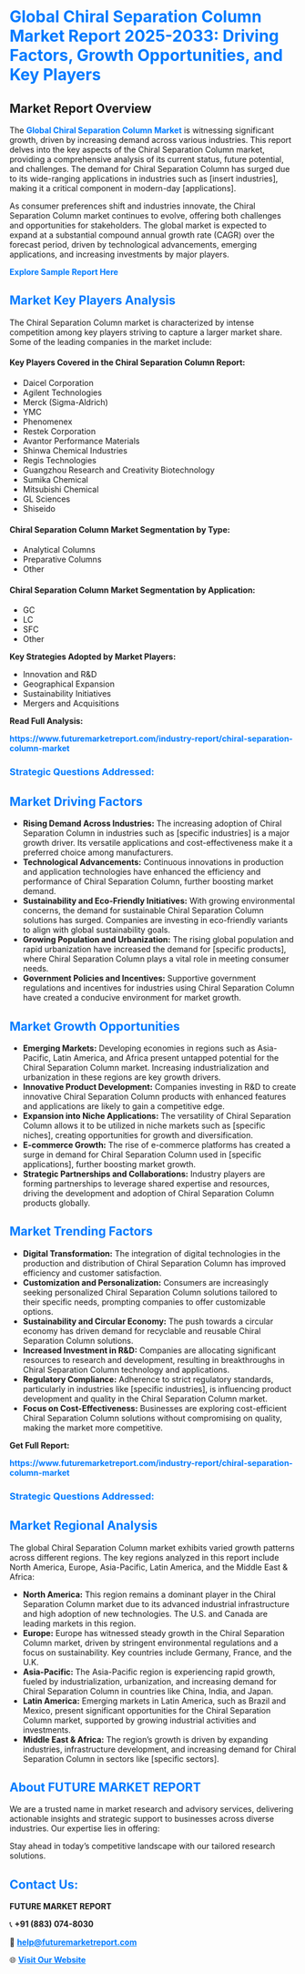 <h1 style="color: #007BFF;">Global Chiral Separation Column Market Report 2025-2033: Driving Factors, Growth Opportunities, and Key Players</h1>

<section id="overview">
<h2>Market Report Overview</h2>
<p>The <a href="https://www.futuremarketreport.com/industry-report/chiral-separation-column-market" style="color: #007BFF; text-decoration: none;"><strong>Global Chiral Separation Column Market</strong></a> is witnessing significant growth, driven by increasing demand across various industries. This report delves into the key aspects of the Chiral Separation Column market, providing a comprehensive analysis of its current status, future potential, and challenges. The demand for Chiral Separation Column has surged due to its wide-ranging applications in industries such as [insert industries], making it a critical component in modern-day [applications].</p>
<p>As consumer preferences shift and industries innovate, the Chiral Separation Column market continues to evolve, offering both challenges and opportunities for stakeholders. The global market is expected to expand at a substantial compound annual growth rate (CAGR) over the forecast period, driven by technological advancements, emerging applications, and increasing investments by major players.</p>
</section>

<section id="overview">
<p><a href="https://www.futuremarketreport.com/request-sample/reportId=89496" style="color: #007BFF; text-decoration: none;"><strong>Explore Sample Report Here</strong></a></p>
</section>

<section id="key-players">
<h2 style="color: #007BFF;">Market Key Players Analysis</h2>
<p>The Chiral Separation Column market is characterized by intense competition among key players striving to capture a larger market share. Some of the leading companies in the market include:</p>
<h4>Key Players Covered in the Chiral Separation Column Report:</h4>
<ul><li>Daicel Corporation</li><li>Agilent Technologies</li><li>Merck (Sigma-Aldrich)</li><li>YMC</li><li>Phenomenex</li><li>Restek Corporation</li><li>Avantor Performance Materials</li><li>Shinwa Chemical Industries</li><li>Regis Technologies</li><li>Guangzhou Research and Creativity Biotechnology</li><li>Sumika Chemical</li><li>Mitsubishi Chemical</li><li>GL Sciences</li><li>Shiseido</li></ul>
<h4>Chiral Separation Column Market Segmentation by Type:</h4>
<ul><li>Analytical Columns</li><li>Preparative Columns</li><li>Other</li></ul>

<h4>Chiral Separation Column Market Segmentation by Application:</h4>
<ul><li>GC</li><li>LC</li><li>SFC</li><li>Other</li></ul>
<p><strong>Key Strategies Adopted by Market Players:</strong></p>
<ul>
<li>Innovation and R&D</li>
<li>Geographical Expansion</li>
<li>Sustainability Initiatives</li>
<li>Mergers and Acquisitions</li>
</ul>
</section>

<section>
<p><strong>Read Full Analysis: </strong></p><a href="https://www.futuremarketreport.com/industry-report/chiral-separation-column-market" style="color: #007BFF; text-decoration: none;"><strong>https://www.futuremarketreport.com/industry-report/chiral-separation-column-market</strong></a>
<h3 style="color: #007BFF;">Strategic Questions Addressed:</h3>
</section>

<section id="driving-factors">
<h2 style="color: #007BFF;">Market Driving Factors</h2>
<ul>
<li><strong>Rising Demand Across Industries:</strong> The increasing adoption of Chiral Separation Column in industries such as [specific industries] is a major growth driver. Its versatile applications and cost-effectiveness make it a preferred choice among manufacturers.</li>
<li><strong>Technological Advancements:</strong> Continuous innovations in production and application technologies have enhanced the efficiency and performance of Chiral Separation Column, further boosting market demand.</li>
<li><strong>Sustainability and Eco-Friendly Initiatives:</strong> With growing environmental concerns, the demand for sustainable Chiral Separation Column solutions has surged. Companies are investing in eco-friendly variants to align with global sustainability goals.</li>
<li><strong>Growing Population and Urbanization:</strong> The rising global population and rapid urbanization have increased the demand for [specific products], where Chiral Separation Column plays a vital role in meeting consumer needs.</li>
<li><strong>Government Policies and Incentives:</strong> Supportive government regulations and incentives for industries using Chiral Separation Column have created a conducive environment for market growth.</li>
</ul>
</section>

<section id="growth-opportunities">
<h2 style="color: #007BFF;">Market Growth Opportunities</h2>
<ul>
<li><strong>Emerging Markets:</strong> Developing economies in regions such as Asia-Pacific, Latin America, and Africa present untapped potential for the Chiral Separation Column market. Increasing industrialization and urbanization in these regions are key growth drivers.</li>
<li><strong>Innovative Product Development:</strong> Companies investing in R&D to create innovative Chiral Separation Column products with enhanced features and applications are likely to gain a competitive edge.</li>
<li><strong>Expansion into Niche Applications:</strong> The versatility of Chiral Separation Column allows it to be utilized in niche markets such as [specific niches], creating opportunities for growth and diversification.</li>
<li><strong>E-commerce Growth:</strong> The rise of e-commerce platforms has created a surge in demand for Chiral Separation Column used in [specific applications], further boosting market growth.</li>
<li><strong>Strategic Partnerships and Collaborations:</strong> Industry players are forming partnerships to leverage shared expertise and resources, driving the development and adoption of Chiral Separation Column products globally.</li>
</ul>
</section>

<section id="trending-factors">
<h2 style="color: #007BFF;">Market Trending Factors</h2>
<ul>
<li><strong>Digital Transformation:</strong> The integration of digital technologies in the production and distribution of Chiral Separation Column has improved efficiency and customer satisfaction.</li>
<li><strong>Customization and Personalization:</strong> Consumers are increasingly seeking personalized Chiral Separation Column solutions tailored to their specific needs, prompting companies to offer customizable options.</li>
<li><strong>Sustainability and Circular Economy:</strong> The push towards a circular economy has driven demand for recyclable and reusable Chiral Separation Column solutions.</li>
<li><strong>Increased Investment in R&D:</strong> Companies are allocating significant resources to research and development, resulting in breakthroughs in Chiral Separation Column technology and applications.</li>
<li><strong>Regulatory Compliance:</strong> Adherence to strict regulatory standards, particularly in industries like [specific industries], is influencing product development and quality in the Chiral Separation Column market.</li>
<li><strong>Focus on Cost-Effectiveness:</strong> Businesses are exploring cost-efficient Chiral Separation Column solutions without compromising on quality, making the market more competitive.</li>
</ul>
</section>

<section>
<p><strong>Get Full Report: </strong></p><a href="https://www.futuremarketreport.com/industry-report/chiral-separation-column-market" style="color: #007BFF; text-decoration: none;"><strong>https://www.futuremarketreport.com/industry-report/chiral-separation-column-market</strong></a>
<h3 style="color: #007BFF;">Strategic Questions Addressed:</h3>
</section>


<section id="regional-analysis">
<h2 style="color: #007BFF;">Market Regional Analysis</h2>
<p>The global Chiral Separation Column market exhibits varied growth patterns across different regions. The key regions analyzed in this report include North America, Europe, Asia-Pacific, Latin America, and the Middle East & Africa:</p>
<ul>
<li><strong>North America:</strong> This region remains a dominant player in the Chiral Separation Column market due to its advanced industrial infrastructure and high adoption of new technologies. The U.S. and Canada are leading markets in this region.</li>
<li><strong>Europe:</strong> Europe has witnessed steady growth in the Chiral Separation Column market, driven by stringent environmental regulations and a focus on sustainability. Key countries include Germany, France, and the U.K.</li>
<li><strong>Asia-Pacific:</strong> The Asia-Pacific region is experiencing rapid growth, fueled by industrialization, urbanization, and increasing demand for Chiral Separation Column in countries like China, India, and Japan.</li>
<li><strong>Latin America:</strong> Emerging markets in Latin America, such as Brazil and Mexico, present significant opportunities for the Chiral Separation Column market, supported by growing industrial activities and investments.</li>
<li><strong>Middle East & Africa:</strong> The region’s growth is driven by expanding industries, infrastructure development, and increasing demand for Chiral Separation Column in sectors like [specific sectors].</li>
</ul>
</section>

<footer>
<h2 style="color: #007BFF;">About FUTURE MARKET REPORT</h2>
<p>We are a trusted name in market research and advisory services, delivering actionable insights and strategic support to businesses across diverse industries. Our expertise lies in offering:</p>

<p>Stay ahead in today’s competitive landscape with our tailored research solutions.</p>

<h2 style="color: #007BFF;">Contact Us:</h2>
<p><strong>FUTURE MARKET REPORT</strong></p>
<p>📞 <strong>+91 (883) 074-8030</strong></p>
<p>📧 <strong><a href="mailto:help@futuremarketreport.com" style="color: #007BFF;">help@futuremarketreport.com</a></strong></p>
<p>🌐 <strong><a href="https://www.futuremarketreport.com/" style="color: #007BFF;">Visit Our Website</a></strong></p>
</footer>